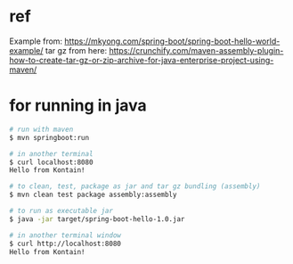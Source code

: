 # ref
Example from: https://mkyong.com/spring-boot/spring-boot-hello-world-example/
tar gz from here: https://crunchify.com/maven-assembly-plugin-how-to-create-tar-gz-or-zip-archive-for-java-enterprise-project-using-maven/

# for running in java
```bash
# run with maven
$ mvn springboot:run

# in another terminal
$ curl localhost:8080
Hello from Kontain!

# to clean, test, package as jar and tar gz bundling (assembly)
$ mvn clean test package assembly:assembly

# to run as executable jar
$ java -jar target/spring-boot-hello-1.0.jar

# in another terminal window
$ curl http://localhost:8080
Hello from Kontain!
